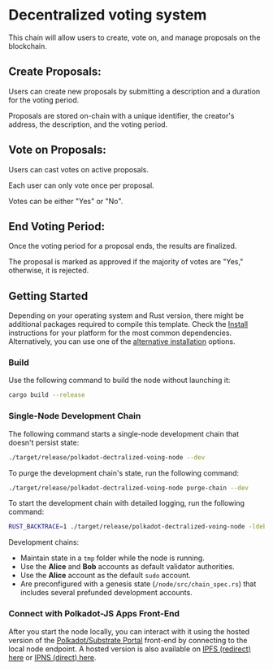 # Decentralized voting system

This chain will allow users to create, vote on, and manage proposals on the blockchain.

## Create Proposals:

Users can create new proposals by submitting a description and a duration for the voting period.

Proposals are stored on-chain with a unique identifier, the creator's address, the description, and the voting period.

## Vote on Proposals:

Users can cast votes on active proposals.

Each user can only vote once per proposal.

Votes can be either "Yes" or "No".

## End Voting Period:

Once the voting period for a proposal ends, the results are finalized.

The proposal is marked as approved if the majority of votes are "Yes," otherwise, it is rejected.

## Getting Started

Depending on your operating system and Rust version, there might be additional
packages required to compile this template. Check the
[Install](https://docs.substrate.io/install/) instructions for your platform for
the most common dependencies. Alternatively, you can use one of the [alternative
installation](#alternatives-installations) options.

### Build

Use the following command to build the node without launching it:

```sh
cargo build --release
```


### Single-Node Development Chain

The following command starts a single-node development chain that doesn't
persist state:

```sh
./target/release/polkadot-dectralized-voing-node --dev
```

To purge the development chain's state, run the following command:

```sh
./target/release/polkadot-dectralized-voing-node purge-chain --dev
```

To start the development chain with detailed logging, run the following command:

```sh
RUST_BACKTRACE=1 ./target/release/polkadot-dectralized-voing-node -ldebug --dev
```

Development chains:

- Maintain state in a `tmp` folder while the node is running.
- Use the **Alice** and **Bob** accounts as default validator authorities.
- Use the **Alice** account as the default `sudo` account.
- Are preconfigured with a genesis state (`/node/src/chain_spec.rs`) that
  includes several prefunded development accounts.


### Connect with Polkadot-JS Apps Front-End

After you start the node locally, you can interact with it using the
hosted version of the [Polkadot/Substrate
Portal](https://polkadot.js.org/apps/#/explorer?rpc=ws://localhost:9944)
front-end by connecting to the local node endpoint. A hosted version is also
available on [IPFS (redirect) here](https://dotapps.io/) or [IPNS (direct)
here](ipns://dotapps.io/?rpc=ws%3A%2F%2F127.0.0.1%3A9944#/explorer).
